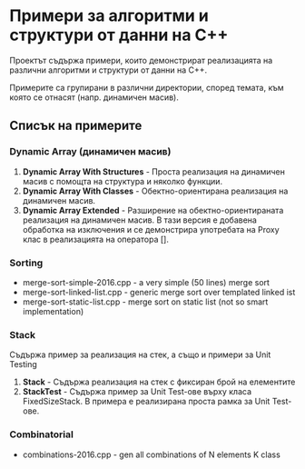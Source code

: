 ﻿Примери за алгоритми и структури от данни на C++
===================================

Проектът съдържа примери, които демонстрират реализацията на
различни алгоритми и структури от данни на C++.

Примерите са групирани в различни директории, според
темата, към която се отнасят (напр. динамичен масив).

Списък на примерите
--------------------

### Dynamic Array (динамичен масив)
1. **Dynamic Array With Structures** - Проста реализация на динамичен масив с помощта на структура и няколко функции.
2. **Dynamic Array With Classes** - Обектно-ориентирана реализация на динамичен масив.
3. **Dynamic Array Extended** - Разширение на обектно-ориентираната реализация на динамичен масив. В тази версия е добавена обработка на изключения и се демонстрира употребата на Proxy клас в реализацията на оператора [].

### Sorting

* merge-sort-simple-2016.cpp	- a very simple (50 lines) merge sort
* merge-sort-linked-list.cpp	- generic merge sort over templated linked ist
* merge-sort-static-list.cpp  - merge sort on static list (not so smart implementation)

### Stack
Съдържа пример за реализация на стек, а също и примери за Unit Testing

1. **Stack** - Съдържа реализация на стек с фиксиран брой на елементите
2. **StackTest** -  Съдържа пример за Unit Test-ове върху класа FixedSizeStack. В примера е реализирана проста рамка за Unit Test-ове.

### Combinatorial

* combinations-2016.cpp - gen all combinations of N elements K class
